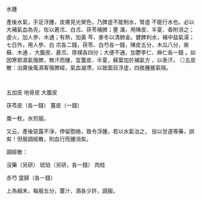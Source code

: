 水腫

產後水氣，手足浮腫，皮膚見光榮色，乃脾虛不能制水，腎虛 不能行水也。必以大補氣血為先，佐以蒼朮、白朮、茯苓補脾；壅 滿，用陳皮、半夏、香附消之；虛火，加人參、木通；有熱，加黃 芩、麥冬以清肺金。健脾利水，補中益氣湯；七日外，用人參、白 朮各二錢，茯苓、白芍各一錢，陳皮五分，木瓜八分，紫蘇、木通 、大腹皮、蒼朮、厚樸各四分；大便不通，加鬱李仁、麻仁各一錢 。如因寒邪濕氣傷脾，無汗而腫，宜薑皮、半夏，蘇葉加於補氣方 ，以表汗。 ◎五皮散：治廣後風濕客傷脾經，氣血凝滯，以致面目浮虛，四肢腫脹氣喘。

 

五加皮 地骨皮 大腹皮 

茯苓皮（各一錢） 薑皮（一錢） 

棗一枚，水煎服。 

又云，產後惡露不淨，停留胞絡，致令浮腫，若以水氣治之， 投以甘遂等藥，誤矣！但服調經散，則血行而腫消矣。

調經散： 

沒藥（另研） 琥珀（另研，各一錢） 肉桂 

赤芍 當歸（各一錢） 

上為細末，每服五分，薑汁、酒各少許，調服。 

